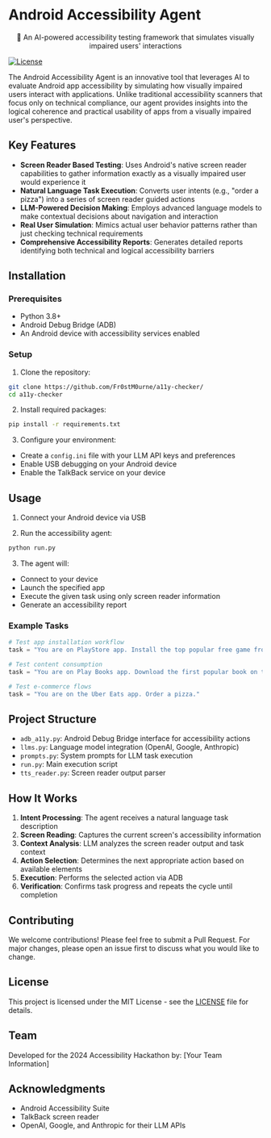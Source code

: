 # Android Accessibility Agent

<p align="center">
  🤖 An AI-powered accessibility testing framework that simulates visually impaired users' interactions
</p>

[![License](https://img.shields.io/badge/License-MIT-blue.svg)](./LICENSE)

The Android Accessibility Agent is an innovative tool that leverages AI to evaluate Android app accessibility by simulating how visually impaired users interact with applications. Unlike traditional accessibility scanners that focus only on technical compliance, our agent provides insights into the logical coherence and practical usability of apps from a visually impaired user's perspective.

## Key Features

- **Screen Reader Based Testing**: Uses Android's native screen reader capabilities to gather information exactly as a visually impaired user would experience it
- **Natural Language Task Execution**: Converts user intents (e.g., "order a pizza") into a series of screen reader guided actions
- **LLM-Powered Decision Making**: Employs advanced language models to make contextual decisions about navigation and interaction
- **Real User Simulation**: Mimics actual user behavior patterns rather than just checking technical requirements
- **Comprehensive Accessibility Reports**: Generates detailed reports identifying both technical and logical accessibility barriers

## Installation

### Prerequisites
- Python 3.8+
- Android Debug Bridge (ADB)
- An Android device with accessibility services enabled

### Setup
1. Clone the repository:
```bash
git clone https://github.com/Fr0stM0urne/a11y-checker/
cd a11y-checker
```

2. Install required packages:
```bash
pip install -r requirements.txt
```

3. Configure your environment:
- Create a `config.ini` file with your LLM API keys and preferences
- Enable USB debugging on your Android device
- Enable the TalkBack service on your device

## Usage

1. Connect your Android device via USB

2. Run the accessibility agent:
```bash
python run.py
```

3. The agent will:
- Connect to your device
- Launch the specified app
- Execute the given task using only screen reader information
- Generate an accessibility report

### Example Tasks
```python
# Test app installation workflow
task = "You are on PlayStore app. Install the top popular free game from the store."

# Test content consumption
task = "You are on Play Books app. Download the first popular book on the store."

# Test e-commerce flows
task = "You are on the Uber Eats app. Order a pizza."
```

## Project Structure

- `adb_a11y.py`: Android Debug Bridge interface for accessibility actions
- `llms.py`: Language model integration (OpenAI, Google, Anthropic)
- `prompts.py`: System prompts for LLM task execution
- `run.py`: Main execution script
- `tts_reader.py`: Screen reader output parser

## How It Works

1. **Intent Processing**: The agent receives a natural language task description
2. **Screen Reading**: Captures the current screen's accessibility information
3. **Context Analysis**: LLM analyzes the screen reader output and task context
4. **Action Selection**: Determines the next appropriate action based on available elements
5. **Execution**: Performs the selected action via ADB
6. **Verification**: Confirms task progress and repeats the cycle until completion

## Contributing

We welcome contributions! Please feel free to submit a Pull Request. For major changes, please open an issue first to discuss what you would like to change.

## License

This project is licensed under the MIT License - see the [LICENSE](LICENSE) file for details.

## Team

Developed for the 2024 Accessibility Hackathon by:
[Your Team Information]

## Acknowledgments

- Android Accessibility Suite
- TalkBack screen reader
- OpenAI, Google, and Anthropic for their LLM APIs
